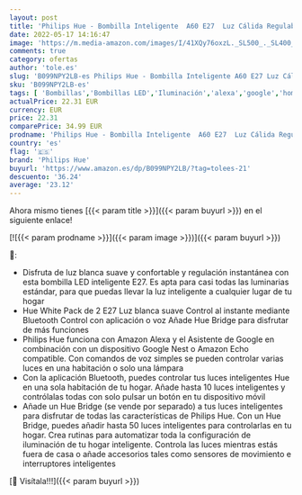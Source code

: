 ```yaml
---
layout: post
title: 'Philips Hue - Bombilla Inteligente  A60 E27  Luz Cálida Regulable  10. 5W  Compatible con Alexa y Google Home - Pack de 2 Bombillas LED Inteligentes  929002469205 '
date: 2022-05-17 14:16:47
image: 'https://m.media-amazon.com/images/I/41XQy76oxzL._SL500_._SL400_.jpg'
comments: true
category: ofertas
author: 'tole.es'
slug: 'B099NPY2LB-es Philips Hue - Bombilla Inteligente A60 E27 Luz Cálida...'
sku: 'B099NPY2LB-es'
tags: [ 'Bombillas','Bombillas LED','Iluminación','alexa','google','home','hue','philips','philips hue','🇪🇸', ]
actualPrice: 22.31 EUR
currency: EUR
price: 22.31
comparePrice: 34.99 EUR
prodname: 'Philips Hue - Bombilla Inteligente  A60 E27  Luz Cálida Regulable  10. 5W  Compatible con Alexa y Google Home - Pack de 2 Bombillas LED Inteligentes  929002469205 '
country: 'es'
flag: '🇪🇸'
brand: 'Philips Hue'
buyurl: 'https://www.amazon.es/dp/B099NPY2LB/?tag=tolees-21'
descuento: '36.24'
average: '23.12'
---
```


Ahora mismo tienes [{{< param title >}}]({{< param buyurl >}}) en el siguiente enlace!

[![{{< param prodname >}}]({{< param image >}})]({{< param buyurl >}})

🔎:

- Disfruta de luz blanca suave y confortable y regulación instantánea con esta bombilla LED inteligente E27. Es apta para casi todas las luminarias estándar, para que puedas llevar la luz inteligente a cualquier lugar de tu hogar
- Hue White Pack de 2 E27 Luz blanca suave Control al instante mediante Bluetooth Control con aplicación o voz Añade Hue Bridge para disfrutar de más funciones
- Philips Hue funciona con Amazon Alexa y el Asistente de Google en combinación con un dispositivo Google Nest o Amazon Echo compatible. Con comandos de voz simples se pueden controlar varias luces en una habitación o solo una lámpara
- Con la aplicación Bluetooth, puedes controlar tus luces inteligentes Hue en una sola habitación de tu hogar. Añade hasta 10 luces inteligentes y contrólalas todas con solo pulsar un botón en tu dispositivo móvil
- Añade un Hue Bridge (se vende por separado) a tus luces inteligentes para disfrutar de todas las características de Philips Hue. Con un Hue Bridge, puedes añadir hasta 50 luces inteligentes para controlarlas en tu hogar. Crea rutinas para automatizar toda la configuración de iluminación de tu hogar inteligente. Controla las luces mientras estás fuera de casa o añade accesorios tales como sensores de movimiento e interruptores inteligentes

[🛒 Visítala!!!]({{< param buyurl >}})
